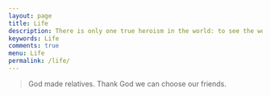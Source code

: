 ```yaml
---
layout: page
title: Life
description: There is only one true heroism in the world: to see the world as it is, and to love it
keywords: Life
comments: true
menu: Life
permalink: /life/
---
```


> God made relatives. Thank God we can choose our friends.


